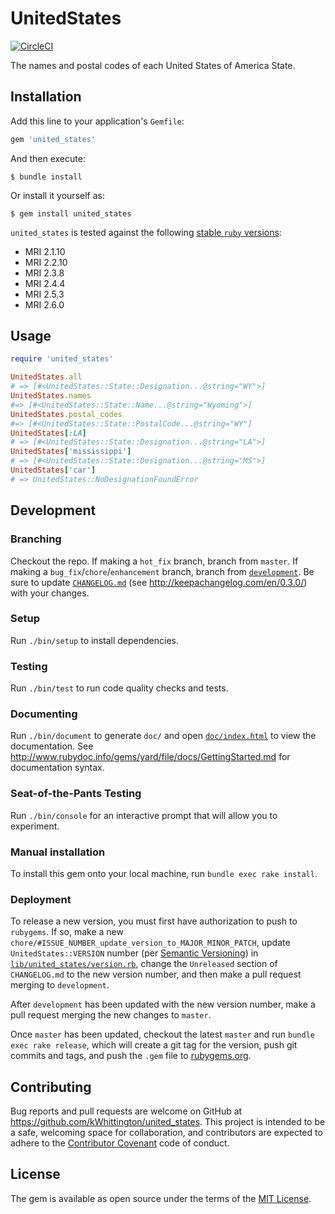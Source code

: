 # UnitedStates

[![CircleCI](https://circleci.com/gh/kWhittington/united_states.svg?style=svg)](https://circleci.com/gh/kWhittington/united_states)

The names and postal codes of each United States of America State.

## Installation

Add this line to your application's `Gemfile`:

```ruby
gem 'united_states'
```

And then execute:

    $ bundle install

Or install it yourself as:

    $ gem install united_states

`united_states` is tested against the following [stable `ruby` versions](https://www.ruby-lang.org/en/downloads/):
  * MRI 2.1.10
  * MRI 2.2.10
  * MRI 2.3.8
  * MRI 2.4.4
  * MRI 2.5.3
  * MRI 2.6.0

## Usage

```ruby
require 'united_states'

UnitedStates.all
# => [#<UnitedStates::State::Designation...@string="WY">]
UnitedStates.names
#=> [#<UnitedStates::State::Name...@string="Wyoming">]
UnitedStates.postal_codes
#=> [#<UnitedStates::State::PostalCode...@string="WY"]
UnitedStates[:LA]
# => [#<UnitedStates::State::Designation...@string="LA">]
UnitedStates['mississippi']
# => [#<UnitedStates::State::Designation...@string="MS">]
UnitedStates['car']
# => UnitedStates::NoDesignationFoundError
```

## Development

### Branching

Checkout the repo. If making a `hot_fix` branch, branch from
`master`. If making a `bug_fix`/`chore`/`enhancement` branch,
branch from
[`development`](https://github.com/kWhittington/united_states/tree/develop).
Be sure to update [`CHANGELOG.md`](CHANGELOG.md)
(see http://keepachangelog.com/en/0.3.0/) with your changes.

### Setup
Run `./bin/setup` to install dependencies.

### Testing
Run `./bin/test` to run code quality checks and tests.

### Documenting
Run `./bin/document` to generate `doc/` and open
[`doc/index.html`](doc/index.html)
to view the documentation. See
http://www.rubydoc.info/gems/yard/file/docs/GettingStarted.md for
documentation syntax.

### Seat-of-the-Pants Testing
Run `./bin/console` for an interactive prompt that will allow
you to experiment.

### Manual installation
To install this gem onto your local machine, run `bundle exec rake
install`.

### Deployment
To release a new version, you must first have authorization to push
to `rubygems`. If so, make a new
`chore/#ISSUE_NUMBER_update_version_to_MAJOR_MINOR_PATCH`, update
`UnitedStates::VERSION` number (per
[Semantic Versioning](http://semver.org/)) in
[`lib/united_states/version.rb`](lib/united_states/version.rb),
change the `Unreleased` section of `CHANGELOG.md` to the new version
number, and then make a pull request merging to `development`.

After `development` has been updated with the new version number,
make a pull request merging the new changes to `master`.

Once `master` has been updated, checkout the latest `master`
and run `bundle exec rake release`, which will create a
git tag for the version, push git commits and tags, and push the
`.gem` file to [rubygems.org](https://rubygems.org).

## Contributing

Bug reports and pull requests are welcome on GitHub at
https://github.com/kWhittington/united_states. This project is intended
to be a safe, welcoming space for collaboration, and contributors are
expected to adhere to the
[Contributor Covenant](http://contributor-covenant.org) code of conduct.

## License

The gem is available as open source under the terms of the
[MIT License](http://opensource.org/licenses/MIT).
